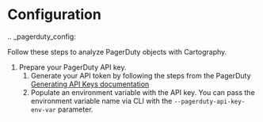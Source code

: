 # Configuration

.. _pagerduty_config:

Follow these steps to analyze PagerDuty objects with Cartography.

1. Prepare your PagerDuty API key.
    1. Generate your API token by following the steps from the PagerDuty [Generating API Keys documentation](https://support.pagerduty.com/docs/generating-api-keys)
    1. Populate an environment variable with the API key. You can pass the environment variable name via CLI with the `--pagerduty-api-key-env-var` parameter.
